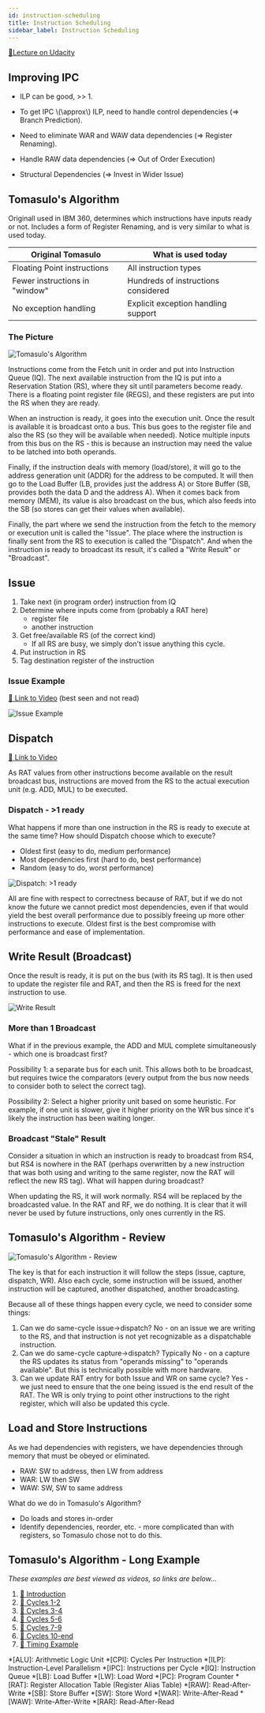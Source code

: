 ```yaml
---
id: instruction-scheduling
title: Instruction Scheduling
sidebar_label: Instruction Scheduling
---
```


[🔗Lecture on Udacity](https://classroom.udacity.com/courses/ud007/lessons/3643658790/concepts/last-viewed)

## Improving IPC
* ILP can be good, >> 1. 

* To get IPC \\(\approx\\) ILP, need to handle control dependencies (=> Branch Prediction).

* Need to eliminate WAR and WAW data dependencies (=> Register Renaming).

* Handle RAW data dependencies (=> Out of Order Execution)

* Structural Dependencies (=> Invest in Wider Issue)

## Tomasulo's Algorithm

Originall used in IBM 360, determines which instructions have inputs ready or not. Includes a form of Register Renaming, and is very similar to what is used today.

| Original Tomasulo | What is used today |
| --- | --- |
| Floating Point instructions | All instruction types |
| Fewer instructions in "window" | Hundreds of instructions considered |
| No exception handling | Explicit exception handling support |

### The Picture

![Tomasulo's Algorithm](https://i.imgur.com/MuCQEgr.png)

Instructions come from the Fetch unit in order and put into Instruction Queue (IQ). The next available instruction from the IQ is put into a Reservation Station (RS), where they sit until parameters become ready. There is a floating point register file (REGS), and these registers are put into the RS when they are ready. 

When an instruction is ready, it goes into the execution unit. Once the result is available it is broadcast onto a bus. This bus goes to the register file and also the RS (so they will be available when needed). Notice multiple inputs from this bus on the RS - this is because an instruction may need the value to be latched into both operands.

Finally, if the instruction deals with memory (load/store), it will go to the address generation unit (ADDR) for the address to be computed. It will then go to the Load Buffer (LB, provides just the address A) or Store Buffer (SB, provides both the data D and the address A). When it comes back from memory (MEM), its value is also broadcast on the bus, which also feeds into the SB (so stores can get their values when available).

Finally, the part where we send the instruction from the fetch to the memory or execution unit is called the "Issue". The place where the instruction is finally sent from the RS to execution is called the "Dispatch". And when the instruction is ready to broadcast its result, it's called a "Write Result" or "Broadcast".

## Issue

1. Take next (in program order) instruction from IQ
2. Determine where inputs come from (probably a RAT here)
   - register file
   - another instruction
3. Get free/available RS (of the correct kind)
   - If all RS are busy, we simply don't issue anything this cycle.
4. Put instruction in RS
5. Tag destination register of the instruction

### Issue Example

[🎥 Link to Video](https://www.youtube.com/watch?v=I2qMY0XvYHA) (best seen and not read)

![Issue Example](https://i.imgur.com/JdepPAx.png)

## Dispatch

[🎥 Link to Video](https://www.youtube.com/watch?v=bEB7sZTP8zc)

As RAT values from other instructions become available on the result broadcast bus, instructions are moved from the RS to the actual execution unit (e.g. ADD, MUL) to be executed.

### Dispatch - >1 ready

What happens if more than one instruction in the RS is ready to execute at the same time? How should Dispatch choose which to execute?
- Oldest first (easy to do, medium performance)
- Most dependencies first (hard to do, best performance)
- Random (easy to do, worst performance)

![Dispatch: >1 ready](https://i.imgur.com/uS0PRFt.png)

All are fine with respect to correctness because of RAT, but if we do not know the future we cannot predict most dependencies, even if that would yield the best overall performance due to possibly freeing up more other instructions to execute. Oldest first is the best compromise with performance and ease of implementation.

## Write Result (Broadcast)

Once the result is ready, it is put on the bus (with its RS tag). It is then used to update the register file and RAT, and then the RS is freed for the next instruction to use.

![Write Result](https://i.imgur.com/2lrRoFf.png)

### More than 1 Broadcast

What if in the previous example, the ADD and MUL complete simultaneously - which one is broadcast first?

Possibility 1: a separate bus for each unit. This allows both to be broadcast, but requires twice the comparators (every output from the bus now needs to consider both to select the correct tag).

Possibility 2: Select a higher priority unit based on some heuristic. For example, if one unit is slower, give it higher priority on the WR bus since it's likely the instruction has been waiting longer.

### Broadcast "Stale" Result

Consider a situation in which an instruction is ready to broadcast from RS4, but RS4 is nowhere in the RAT (perhaps overwritten by a new instruction that was both using and writing to the same register, now the RAT will reflect the new RS tag). What will happen during broadcast?

When updating the RS, it will work normally. RS4 will be replaced by the broadcasted value. In the RAT and RF, we do nothing. It is clear that it will never be used by future instructions, only ones currently in the RS.

## Tomasulo's Algorithm - Review

![Tomasulo's Algorithm - Review](https://i.imgur.com/tsOgTRq.png)

The key is that for each instruction it will follow the steps (issue, capture, dispatch, WR). Also each cycle, some instruction will be issued, another instruction will be captured, another dispatched, another broadcasting.

Because all of these things happen every cycle, we need to consider some things:
1. Can we do same-cycle issue->dispatch? No - on an issue we are writing to the RS, and that instruction is not yet recognizable as a dispatchable instruction.
2. Can we do same-cycle capture->dispatch? Typically No - on a capture the RS updates its status from "operands missing" to "operands available". But this is technically possible with more hardware.
3. Can we update RAT entry for both Issue and WR on same cycle? Yes - we just need to ensure that the one being issued is the end result of the RAT. The WR is only trying to point other instructions to the right register, which will also be updated this cycle.

## Load and Store Instructions

As we had dependencies with registers, we have dependencies through memory that must be obeyed or eliminated.
- RAW: SW to address, then LW from address
- WAR: LW then SW
- WAW: SW, SW to same address

What do we do in Tomasulo's Algorithm?
- Do loads and stores in-order
- Identify dependencies, reorder, etc. - more complicated than with registers, so Tomasulo chose not to do this.

## Tomasulo's Algorithm - Long Example
_These examples are best viewed as videos, so links are below..._

1. [🎥 Introduction](https://www.youtube.com/watch?v=2M5NQFAaILk)
2. [🎥 Cycles 1-2](https://www.youtube.com/watch?v=GC8Cp-M0o6Q)
3. [🎥 Cycles 3-4](https://www.youtube.com/watch?v=G0Kap6eq_Ys)
4. [🎥 Cycles 5-6](https://www.youtube.com/watch?v=I1VOoFhrnio)
5. [🎥 Cycles 7-9](https://www.youtube.com/watch?v=wmrPTJpUnV4)
6. [🎥 Cycles 10-end](https://www.youtube.com/watch?v=ZQ6Tdrs16_U)
7. [🎥 Timing Example](https://www.youtube.com/watch?v=ZqbhHjFSBoI)



*[ALU]: Arithmetic Logic Unit
*[CPI]: Cycles Per Instruction
*[ILP]: Instruction-Level Parallelism
*[IPC]: Instructions per Cycle
*[IQ]: Instruction Queue
*[LB]: Load Buffer
*[LW]: Load Word
*[PC]: Program Counter
*[RAT]: Register Allocation Table (Register Alias Table)
*[RAW]: Read-After-Write
*[SB]: Store Buffer
*[SW]: Store Word
*[WAR]: Write-After-Read
*[WAW]: Write-After-Write
*[RAR]: Read-After-Read